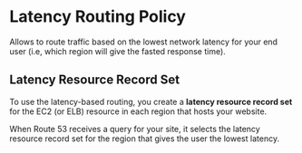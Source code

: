 # Latency Routing Policy

Allows to route traffic based on the lowest network latency for your end user (i.e, which region will give the fasted response time).



## Latency Resource Record Set

To use the latency-based routing, you create a **latency resource record set** for the EC2 (or ELB) resource in each region that hosts your website.

When Route 53 receives a query for your site, it selects the latency resource record set for the region that gives the user the lowest latency.

